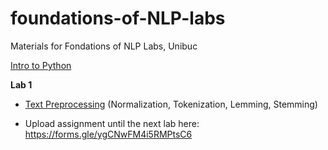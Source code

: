 # foundations-of-NLP-labs
Materials for Fondations of NLP Labs, Unibuc

[Intro to Python]( https://github.com/jrjohansson/scientific-python-lectures) 

**Lab 1** 

- [Text Preprocessing](https://github.com/bucuram/foundations-of-NLP-labs/blob/main/Lab1.ipynb) (Normalization, Tokenization, Lemming, Stemming)

- Upload assignment until the next lab here: https://forms.gle/ygCNwFM4i5RMPtsC6
